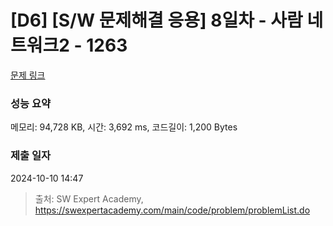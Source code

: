 # [D6] [S/W 문제해결 응용] 8일차 - 사람 네트워크2 - 1263 

[문제 링크](https://swexpertacademy.com/main/code/problem/problemDetail.do?contestProbId=AV18P2B6Iu8CFAZN) 

### 성능 요약

메모리: 94,728 KB, 시간: 3,692 ms, 코드길이: 1,200 Bytes

### 제출 일자

2024-10-10 14:47



> 출처: SW Expert Academy, https://swexpertacademy.com/main/code/problem/problemList.do